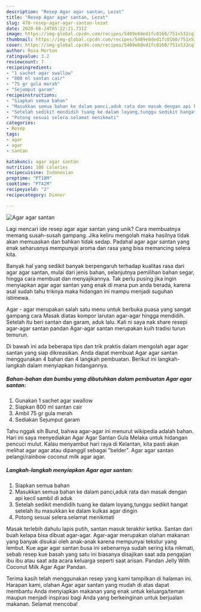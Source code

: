 ```yaml
---
description: "Resep Agar agar santan, Lezat"
title: "Resep Agar agar santan, Lezat"
slug: 470-resep-agar-agar-santan-lezat
date: 2020-06-24T05:22:21.731Z
image: https://img-global.cpcdn.com/recipes/5409e8ded1fc0160/751x532cq70/agar-agar-santan-foto-resep-utama.jpg
thumbnail: https://img-global.cpcdn.com/recipes/5409e8ded1fc0160/751x532cq70/agar-agar-santan-foto-resep-utama.jpg
cover: https://img-global.cpcdn.com/recipes/5409e8ded1fc0160/751x532cq70/agar-agar-santan-foto-resep-utama.jpg
author: Rosa Morton
ratingvalue: 3.2
reviewcount: 7
recipeingredient:
- "1 sachet agar swallow"
- "800 ml santan cair"
- "75 gr gula merah"
- "Sejumput garam"
recipeinstructions:
- "Siapkan semua bahan"
- "Masukkan semua bahan ke dalam panci,aduk rata dan masak dengan api kecil sambil di aduk"
- "Setelah sedikit mendidih tuang ke dalam loyang,tunggu sedikit hangat setelah itu masukkan ke dalam kulkas agar dingin"
- "Potong sesuai selera.selamat menikmati"
categories:
- Resep
tags:
- agar
- agar
- santan

katakunci: agar agar santan 
nutrition: 108 calories
recipecuisine: Indonesian
preptime: "PT18M"
cooktime: "PT42M"
recipeyield: "2"
recipecategory: Dinner

---
```



![Agar agar santan](https://img-global.cpcdn.com/recipes/5409e8ded1fc0160/751x532cq70/agar-agar-santan-foto-resep-utama.jpg)

Lagi mencari ide resep agar agar santan yang unik? Cara membuatnya memang susah-susah gampang. Jika keliru mengolah maka hasilnya tidak akan memuaskan dan bahkan tidak sedap. Padahal agar agar santan yang enak seharusnya mempunyai aroma dan rasa yang bisa memancing selera kita.

Banyak hal yang sedikit banyak berpengaruh terhadap kualitas rasa dari agar agar santan, mulai dari jenis bahan, selanjutnya pemilihan bahan segar, hingga cara membuat dan menyajikannya. Tak perlu pusing jika ingin menyiapkan agar agar santan yang enak di mana pun anda berada, karena asal sudah tahu triknya maka hidangan ini mampu menjadi suguhan istimewa.

Agar - agar merupakan salah satu menu untuk berbuka puasa yang sangat gampang cara Masak diatas kompor larutan agar-agar hingga mendidih. Setelah itu beri santan dan garam, aduk lalu. Kali ni saya nak share resepi agar-agar santan pandan Agar-agar santan merupakan kuih tradisi turun temurun.


Di bawah ini ada beberapa tips dan trik praktis dalam mengolah agar agar santan yang siap dikreasikan. Anda dapat membuat Agar agar santan menggunakan 4 bahan dan 4 langkah pembuatan. Berikut ini langkah-langkah dalam menyiapkan hidangannya.

<!--inarticleads1-->

##### Bahan-bahan dan bumbu yang dibutuhkan dalam pembuatan Agar agar santan:

1. Gunakan 1 sachet agar swallow
1. Siapkan 800 ml santan cair
1. Ambil 75 gr gula merah
1. Sediakan Sejumput garam


Tahu nggak sih Bund, bahwa agar-agar ini menurut wikipedia adalah bahan. Hari ini saya menyediakan Agar Agar Santan Gula Melaka untuk hidangan pencuci mulut. Kalau menyambut hari raya di Kelantan, kita pasti akan melihat agar agar atau dipanggil sebagai &#34;belder&#34;. Agar agar santan pelangi/rainbow coconut milk agar agar. 

<!--inarticleads2-->

##### Langkah-langkah menyiapkan Agar agar santan:

1. Siapkan semua bahan
1. Masukkan semua bahan ke dalam panci,aduk rata dan masak dengan api kecil sambil di aduk
1. Setelah sedikit mendidih tuang ke dalam loyang,tunggu sedikit hangat setelah itu masukkan ke dalam kulkas agar dingin
1. Potong sesuai selera.selamat menikmati


Masak terlebih dahulu lapis putih, santan masuk terakhir ketika. Santan dari buah kelapa bisa dibuat agar-agar. Agar-agar merupakan olahan makanan yang banyak disukai oleh anak-anak karena mempunyai tekstur yang lembut. Kue agar agar santan busa ini sebenarnya sudah sering kita nikmati, sebab resep kue basah yang satu ini biasanya disajikan saat ada pengajian ibu ibu atau saat ada acara keluarga seperti saat arisan. Pandan Jelly With Coconut Milk Agar Agar Pandan. 

Terima kasih telah menggunakan resep yang kami tampilkan di halaman ini. Harapan kami, olahan Agar agar santan yang mudah di atas dapat membantu Anda menyiapkan makanan yang enak untuk keluarga/teman maupun menjadi inspirasi bagi Anda yang berkeinginan untuk berjualan makanan. Selamat mencoba!
